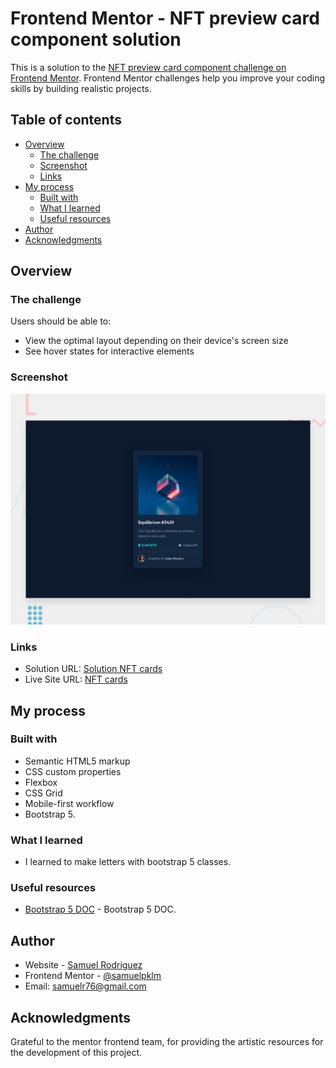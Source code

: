 # Frontend Mentor - NFT preview card component solution

This is a solution to the [NFT preview card component challenge on Frontend Mentor](https://www.frontendmentor.io/challenges/nft-preview-card-component-SbdUL_w0U). Frontend Mentor challenges help you improve your coding skills by building realistic projects. 

## Table of contents

- [Overview](#overview)
  - [The challenge](#the-challenge)
  - [Screenshot](#screenshot)
  - [Links](#links)
- [My process](#my-process)
  - [Built with](#built-with)
  - [What I learned](#what-i-learned)
  - [Useful resources](#useful-resources)
- [Author](#author)
- [Acknowledgments](#acknowledgments)

## Overview

### The challenge

Users should be able to:

- View the optimal layout depending on their device's screen size
- See hover states for interactive elements

### Screenshot

![nft cards](./design/desktop-preview.jpg)

### Links

- Solution URL: [Solution NFT cards](https://github.com/samuelpklm/Sarut.github.io/edit/main/nft-preview-card-component-main/)
- Live Site URL: [NFT cards](https://inspiring-semolina-71566e.netlify.app)

## My process

### Built with

- Semantic HTML5 markup
- CSS custom properties
- Flexbox
- CSS Grid
- Mobile-first workflow
- Bootstrap 5.

### What I learned

- I learned to make letters with bootstrap 5 classes.

### Useful resources

- [Bootstrap 5 DOC](https://getbootstrap.com/docs/5.0/getting-started/introduction/) - Bootstrap 5 DOC.


## Author

- Website - [Samuel Rodriguez](https://github.com/samuelpklm)
- Frontend Mentor - [@samuelpklm](https://www.frontendmentor.io/profile/samuelpklm)
- Email: samuelr76@gmail.com

## Acknowledgments

Grateful to the mentor frontend team, for providing the artistic resources for the development of this project.

